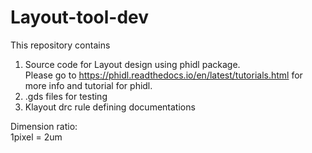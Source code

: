 # Layout-tool-dev
This repository contains
1. Source code for Layout design using phidl package. <br> Please go to https://phidl.readthedocs.io/en/latest/tutorials.html for more info and tutorial for phidl.
2. .gds files for testing
3. Klayout drc rule defining documentations

Dimension ratio: <br> 1pixel = 2um
